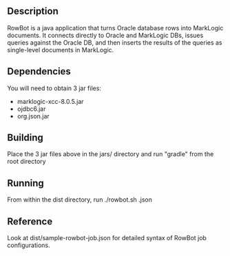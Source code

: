 ## Description

RowBot is a java application that turns Oracle database rows into MarkLogic documents. It connects directly to Oracle and MarkLogic DBs, issues queries against the Oracle DB, and then inserts the results of the queries as single-level documents in MarkLogic.

## Dependencies

You will need to obtain 3 jar files:
- marklogic-xcc-8.0.5.jar
- ojdbc6.jar
- org.json.jar

## Building

Place the 3 jar files above in the jars/ directory and run "gradle" from the root directory

## Running

From within the dist directory, run ./rowbot.sh <rowbot-job-file>.json

## Reference

Look at dist/sample-rowbot-job.json for detailed syntax of RowBot job configurations.